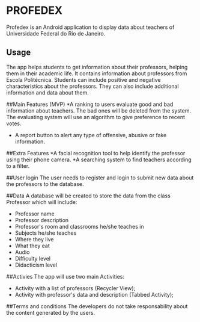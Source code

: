 # PROFEDEX

Profedex is an Android application to display data about teachers of Universidade Federal do Rio de Janeiro.

## Usage
The app helps students to get information about their professors, helping them in their academic life. It contains information about professors from Escola Politécnica. Students can include positive and negative characteristics about the professors. They can also include additional information and data about them.

##Main Features (MVP)
*A ranking to users evaluate good and bad information about teachers. The bad ones will be deleted from the system. The evaluating system will use an algorithm to give preference to recent votes.
* A report button to alert any type of offensive, abusive or fake information.

##Extra Features
*A facial recognition tool to help identify the professor using their phone camera.
*A searching system to find teachers according to a filter.

##User login
The user needs to register and login to submit new data about the professors to the database.

##Data
A database will be created to store the data from the class Professor which will include:

* Professor name
* Professor description
* Professor's room and classrooms he/she teaches in
* Subjects he/she teaches
* Where they live 
* What they eat
* Audio
* Difficulty level
* Didacticism level

##Activies
The app will use two main Activities:
* Activity with a list of professors (Recycler View);
* Activity with professor's data and description (Tabbed Activity);

##Terms and conditions
The developers do not take responsability about the content generated by the users.
